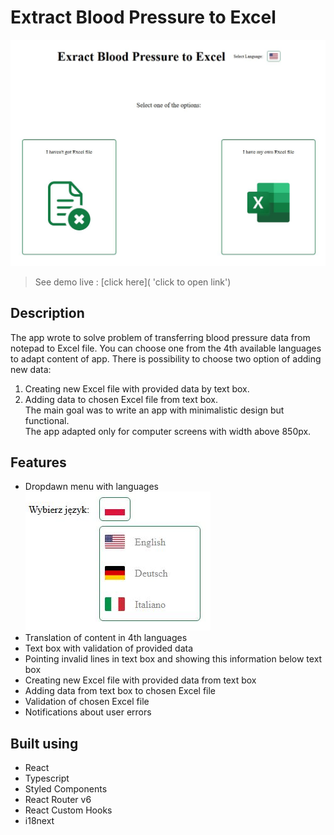 # Extract Blood Pressure to Excel

<img src="./readme_images/blood-pressure-main.JPG" alt="project image">

> See demo live : [click here]( 'click to open link')

## Description

The app wrote to solve problem of transferring blood pressure data from notepad to Excel file. You can choose one from the 4th available languages to adapt content of app. There is possibility to choose two option of adding new data:

1.  Creating new Excel file with provided data by text box.
2.  Adding data to chosen Excel file from text box.
    <br />
    The main goal was to write an app with minimalistic design but functional.
    <br />
    The app adapted only for computer screens with width above 850px.

## Features

- Dropdawn menu with languages
  <img src="./readme_images/dropdown-menu.JPG" alt="dropdown-menu">
- Translation of content in 4th languages
- Text box with validation of provided data
- Pointing invalid lines in text box and showing this information below text box
- Creating new Excel file with provided data from text box
- Adding data from text box to chosen Excel file
- Validation of chosen Excel file
- Notifications about user errors

## Built using

- React
- Typescript
- Styled Components
- React Router v6
- React Custom Hooks
- i18next
